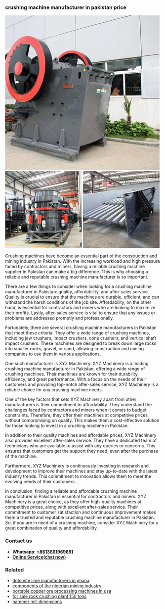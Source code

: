 <h3>crushing machine manufacturer in pakistan price</h3><img src='1708499442.jpg' alt=''><p>Crushing machines have become an essential part of the construction and mining industry in Pakistan. With the increasing workload and high pressure faced by contractors and miners, having a reliable crushing machine supplier in Pakistan can make a big difference. This is why choosing a reliable and reputable crushing machine manufacturer is so important. </p><p>There are a few things to consider when looking for a crushing machine manufacturer in Pakistan: quality, affordability, and after-sales service. Quality is crucial to ensure that the machines are durable, efficient, and can withstand the harsh conditions of the job site. Affordability, on the other hand, is essential for contractors and miners who are looking to maximize their profits. Lastly, after-sales service is vital to ensure that any issues or problems are addressed promptly and professionally.</p><p>Fortunately, there are several crushing machine manufacturers in Pakistan that meet these criteria. They offer a wide range of crushing machines, including jaw crushers, impact crushers, cone crushers, and vertical shaft impact crushers. These machines are designed to break down large rocks into smaller rocks, gravel, or sand, allowing construction and mining companies to use them in various applications.</p><p>One such manufacturer is XYZ Machinery. XYZ Machinery is a leading crushing machine manufacturer in Pakistan, offering a wide range of crushing machines. Their machines are known for their durability, efficiency, and great performance. With a focus on the needs of their customers and providing top-notch after-sales service, XYZ Machinery is a reliable choice for any crushing machine needs.</p><p>One of the key factors that sets XYZ Machinery apart from other manufacturers is their commitment to affordability. They understand the challenges faced by contractors and miners when it comes to budget constraints. Therefore, they offer their machines at competitive prices without compromising on quality. This makes them a cost-effective solution for those looking to invest in a crushing machine in Pakistan.</p><p>In addition to their quality machines and affordable prices, XYZ Machinery also provides excellent after-sales service. They have a dedicated team of technicians who are available to assist with any queries or concerns. This ensures that customers get the support they need, even after the purchase of the machine.</p><p>Furthermore, XYZ Machinery is continuously investing in research and development to improve their machines and stay up-to-date with the latest industry trends. This commitment to innovation allows them to meet the evolving needs of their customers.</p><p>In conclusion, finding a reliable and affordable crushing machine manufacturer in Pakistan is essential for contractors and miners. XYZ Machinery is a great choice, as they offer high-quality machines at competitive prices, along with excellent after-sales service. Their commitment to customer satisfaction and continuous improvement makes them a trusted and reputable crushing machine manufacturer in Pakistan. So, if you are in need of a crushing machine, consider XYZ Machinery for a great combination of quality and affordability.</p><h3>Contact us</h3><ul><li><strong>Whatsapp:&nbsp;<a href="https://wa.me/8613661969651">+8613661969651</a></strong></li><li><a href="https://swt.shibang-china.com/?git&amp;zhl&amp;crushing machine manufacturer in pakistan price"><strong>Online Service(chat now)</strong></a></li></ul><h3>Related</h3><ul><li><a href='dolomite lime manufacturers in ghana.md'>dolomite lime manufacturers in ghana</a></li><li><a href='components of the nigerian mining industry.md'>components of the nigerian mining industry</a></li><li><a href='portable copper ore processing machines in usa.md'>portable copper ore processing machines in usa</a></li><li><a href='for sale rock crushing plant 150 tons.md'>for sale rock crushing plant 150 tons</a></li><li><a href='hammer mill dimensions.md'>hammer mill dimensions</a></li></ul>
